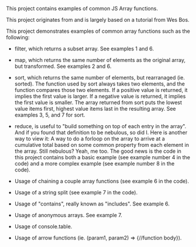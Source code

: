 This project contains examples of common JS Array functions. 

This project originates from and is largely based on a tutorial from Wes Bos.

This project demonstrates examples of common array functions such as the following: 

* filter, which returns a subset array. See examples 1 and 6.

* map, which returns the same number of elements as the original array, but transformed.
  See examples 2 and 6.

* sort, which returns the same number of elements, but rearranaged (ie. sorted). The
  function used by sort always takes two elements, and the function compares those two 
  elements. If a positive value is returned, it implies the first value is larger. If a 
  negative value is returned, it implies the first value is smaller. The array returned 
  from sort puts the lowest value items first, highest value items last in the resulting 
  array. 
  See examples 3, 5, and 7 for sort.

* reduce, is useful to "build something on top of each entry in the array". And if you found 
  that definition to be nebulous, so did I. Here is another way to view it: A way to do a 
  forloop on the array to arrive at a cumulative total based on some common property from 
  each element in the array. Still nebulous? Yeah, me too. The good news is the code in 
  this project contains both a basic example (see example number 4 in the code) and a more 
  complex example (see example number 8 in the code). 

* Usage of chaining a couple array functions (see example 6 in the code).

* Usage of a string split (see example 7 in the code).

* Usage of "contains", really known as "includes". See example 6.

* Usage of anonymous arrays. See example 7.

* Usage of console.table.

* Usage of arrow functions (ie. (param1, param2) => {//function body}). 
